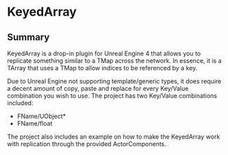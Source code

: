# KeyedArray
 
## Summary
KeyedArray is a drop-in plugin for Unreal Engine 4 that allows you to replicate something similar to a TMap across the network.
In essence, it is a TArray that uses a TMap to allow indices to be referenced by a key.

Due to Unreal Engine not supporting template/generic types, it does require a decent amount of copy, paste and replace for every Key/Value combination you wish to use.
The project has two Key/Value combinations included:
- FName/UObject*
- FName/float

The project also includes an example on how to make the KeyedArray work with replication through the provided ActorComponents.